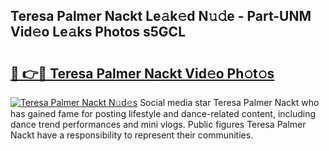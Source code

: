 ## Teresa Palmer Nackt Le𝚊k𝚎d N𝚞𝚍e - Part-UNM Vid𝚎o Le𝚊ks Photos s5GCL

# <h2><a href="http://fb9vap3.evod.top/?m=Teresa+Palmer+Nackt">🔗 👉🔴 Teresa Palmer Nackt Vid𝚎o Ph𝚘t𝚘s</a></h2>

[![Teresa Palmer Nackt N𝚞d𝚎s](https://i.imgur.com/8V9OHl7.gif)](http://fb9vap3.evod.top/?m=Teresa+Palmer+Nackt)
Social media star Teresa Palmer Nackt who has gained fame for posting lifestyle and dance-related content, including dance trend performances and mini vlogs. Public figures Teresa Palmer Nackt have a responsibility to represent their communities. 
